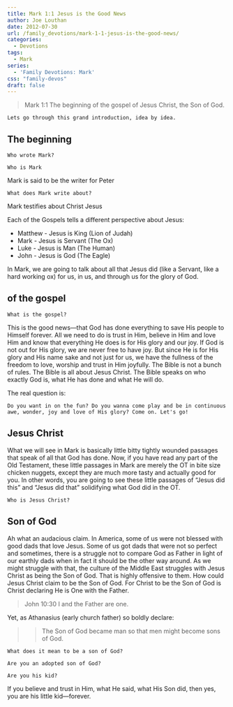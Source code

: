 ```yaml
---
title: Mark 1:1 Jesus is the Good News
author: Joe Louthan
date: 2012-07-30
url: /family_devotions/mark-1-1-jesus-is-the-good-news/
categories:
  - Devotions
tags:
  - Mark
series:
  - 'Family Devotions: Mark'
css: "family-devos"
draft: false
---
```

>Mark 1:1 The beginning of the gospel of Jesus Christ, the Son of God.

`Lets go through this grand introduction, idea by idea.`

## The beginning

`Who wrote Mark?`

`Who is Mark`
  
Mark is said to be the writer for Peter

`What does Mark write about?`
  
Mark testifies about Christ Jesus

Each of the Gospels tells a different perspective about Jesus:

- Matthew - Jesus is King (Lion of Judah)
- Mark - Jesus is Servant (The Ox)
- Luke - Jesus is Man (The Human)
- John - Jesus is God (The Eagle)

In Mark, we are going to talk about all that Jesus did (like a Servant, like a hard working ox) for us, in us, and through us for the glory of God.

## of the gospel

`What is the gospel?`

This is the good news—that God has done everything to save His people to Himself forever. All we need to do is trust in Him, believe in Him and love Him and know that everything He does is for His glory and our joy. If God is not out for His glory, we are never free to have joy. But since He is for His glory and His name sake and not just for us, we have the fullness of the freedom to love, worship and trust in Him joyfully. The Bible is not a bunch of rules. The Bible is all about Jesus Christ. The Bible speaks on who exactly God is, what He has done and what He will do.

The real question is:

`Do you want in on the fun? Do you wanna come play and be in continuous awe, wonder, joy and love of His glory? Come on. Let's go!`

## Jesus Christ

What we will see in Mark is basically little bitty tightly wounded passages that speak of all that God has done. Now, if you have read any part of the Old Testament, these little passages in Mark are merely the OT in bite size chicken nuggets, except they are much more tasty and actually good for you. In other words, you are going to see these little passages of &#8220;Jesus did this&#8221; and &#8220;Jesus did that&#8221; solidifying what God did in the OT.

`Who is Jesus Christ?`

## Son of God

Ah what an audacious claim. In America, some of us were not blessed with good dads that love Jesus. Some of us got dads that were not so perfect and sometimes, there is a struggle not to compare God as Father in light of our earthly dads when in fact it should be the other way around. As we might struggle with that, the culture of the Middle East struggles with Jesus Christ as being the Son of God. That is highly offensive to them. How could Jesus Christ claim to be the Son of God. For Christ to be the Son of God is Christ declaring He is One with the Father.

>John 10:30 I and the Father are one.

Yet, as Athanasius (early church father) so boldly declare:

>>The Son of God became man so that men might become sons of God.

`What does it mean to be a son of God?`

`Are you an adopted son of God?`

`Are you his kid?`

If you believe and trust in Him, what He said, what His Son did, then yes, you are his little kid—forever.
